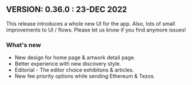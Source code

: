 ## VERSION: 0.36.0 : 23-DEC 2022
This release introduces a whole new UI for the app. Also, lots of small improvements to UI / flows. Please let us know if you find anymore issues!

### What's new
- New design for home page & artwork detail page.
- Better experience with new discovery style.
- Editorial - The editor choice exhibitons & articles.
- New fee priority options while sending Ethereum & Tezos.
